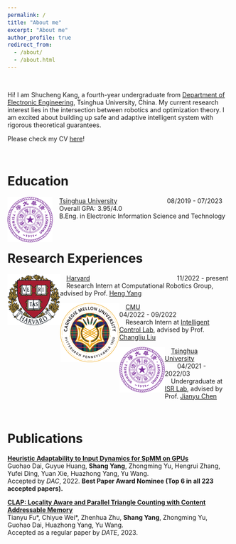 ```yaml
---
permalink: /
title: "About me"
excerpt: "About me"
author_profile: true
redirect_from: 
  - /about/
  - /about.html
---
```


&nbsp;

Hi! I am Shucheng Kang, a fourth-year undergraduate from [Department of Electronic Engineering](https://www.ee.tsinghua.edu.cn/en/), Tsinghua University, China. My current research interest lies in the intersection between robotics and optimization theory. I am excited about building up safe and adaptive intelligent system with rigorous theoretical guarantees.


Please check my CV [here](https://ys-2020.github.io/files/CV_ShuchengKang.pdf)!

&nbsp;
&nbsp;

Education
======

<img src="../images/Tsinghua_LOGO.png" alt="tsinghua" style="zoom:10%; float: left" />&emsp;[Tsinghua University](https://www.tsinghua.edu.cn/en/)&ensp;&ensp;&ensp;&ensp;&ensp;&ensp;&ensp;&ensp;&ensp;&ensp;&ensp;&ensp;&ensp;&ensp;&ensp;&ensp;08/2019 - 07/2023 
<br> &emsp;Overall GPA: 3.95/4.0 
<br>&emsp;B.Eng. in Electronic Information Science and Technology

&nbsp;
&nbsp;

Research Experiences
======
<img src="../images/Harvard_LOGO.png" alt="Harvard" style="zoom:15%; float: left" />&emsp;[Harvard](https://www.harvard.edu/)&ensp;&ensp;&ensp;&ensp;&ensp;&ensp;&ensp;&ensp;&ensp;&ensp;&ensp;&ensp;&ensp;&ensp;&ensp;&ensp;&ensp;&ensp;&ensp;&ensp;&ensp;&ensp;&ensp;&ensp;&ensp;&ensp;&ensp;&ensp;11/2022 - present
<br>&emsp;Research Intern at Computational Robotics Group, advised by Prof. [Heng Yang](https://hankyang.seas.harvard.edu/)

<img src="../images/CMU_LOGO.png" alt="MIT" style="zoom:13%; float: left" />&emsp;[CMU](https://www.cmu.edu/)&ensp;&ensp;&ensp;&ensp;&ensp;&ensp;&ensp;&ensp;&ensp;&ensp;&ensp;&ensp;&ensp;&ensp;&ensp;&ensp;&ensp;&ensp;&ensp;&ensp;&ensp;&ensp;&ensp;&ensp;&ensp;&ensp;&ensp;&ensp;04/2022 - 09/2022
<br>&emsp;Research Intern at [Intelligent Control Lab](http://icontrol.ri.cmu.edu/), advised by Prof. [Changliu Liu](http://www.cs.cmu.edu/~cliu6/)

<img src="../images/Tsinghua_LOGO.png" alt="Tsinghua" style="zoom:10%; float: left" />&emsp;[Tsinghua University](https://www.tsinghua.edu.cn/en/)&ensp;&ensp;&ensp;&ensp;&ensp;&ensp;&ensp;&ensp;&ensp;&ensp;&ensp;&ensp;&ensp;&ensp;&ensp;04/2021 - 2022/03 
<br>&emsp;Undergraduate at [ISR Lab](http://people.iiis.tsinghua.edu.cn/~jychen/), advised by Prof. [Jianyu Chen](https://www.jianyuchen.net/)

&nbsp;
&nbsp;

Publications
======

[**Heuristic Adaptability to Input Dynamics for SpMM on GPUs**](https://arxiv.org/abs/2202.08556) <br>
Guohao Dai, Guyue Huang, **Shang Yang**, Zhongming Yu, Hengrui Zhang, Yufei Ding, Yuan Xie, Huazhong Yang, Yu Wang.
<br>
Accepted by *DAC*, 2022. **Best Paper Award Nominee (Top 6 in all 223 accepted papers).** <br>

[**CLAP: Locality Aware and Parallel Triangle Counting with Content Addressable Memory**](https://ys-2020.github.io/files/DATE_2023_paper_CLAP.pdf) <br>
Tianyu Fu\*, Chiyue Wei\*, Zhenhua Zhu, **Shang Yang**, Zhongming Yu, Guohao Dai, Huazhong Yang,
Yu Wang. <br>
Accepted as a regular paper by *DATE*, 2023. <br>


